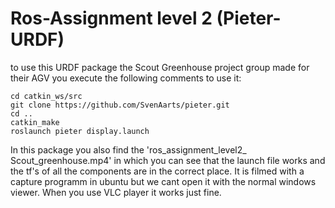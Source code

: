 # Ros-Assignment level 2 (Pieter-URDF)

to use this URDF package the Scout Greenhouse project group made for their AGV you execute the following comments to use it:

```
cd catkin_ws/src
git clone https://github.com/SvenAarts/pieter.git
cd ..
catkin_make
roslaunch pieter display.launch
``` 
In this package you also find the 'ros_assignment_level2_ Scout_greenhouse.mp4' in which you can see that the launch file works and the tf's of all the components are in the correct place.
It is filmed with a capture programm in ubuntu but we cant open it with the normal windows viewer. When you use VLC player it works just fine. 
